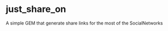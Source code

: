 just_share_on
=============

A simple GEM that generate share links for the most of the SocialNetworks
